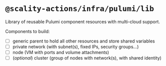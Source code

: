 # `@scality-actions/infra/pulumi/lib`

Library of reusable Pulumi component resources with multi-cloud support.

Components to build:

- [ ] generic parent to hold all other resources and store shared variables
- [ ] private network (with subnet(s), fixed IPs, security groups...)
- [ ] node (VM with ports and volume attachments)
- [ ] (_optional_) cluster (group of nodes with network(s), with shared identity)
